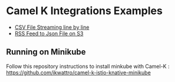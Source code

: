 # Camel K Integrations Examples

* [CSV File Streaming line by line](./csv-streaming)
* [RSS Feed to Json File on S3](./rss-feed-to-s3-json)

## Running on Minikube

Follow this repository instructions to install minkube with Camel-K : https://github.com/ikwattro/camel-k-istio-knative-minikube